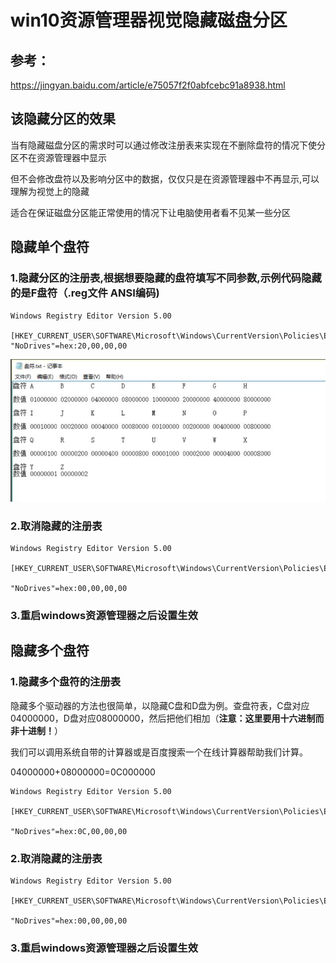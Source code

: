 # win10资源管理器视觉隐藏磁盘分区

## 参考：

https://jingyan.baidu.com/article/e75057f2f0abfcebc91a8938.html



## 该隐藏分区的效果

当有隐藏磁盘分区的需求时可以通过修改注册表来实现在不删除盘符的情况下使分区不在资源管理器中显示

但不会修改盘符以及影响分区中的数据，仅仅只是在资源管理器中不再显示,可以理解为视觉上的隐藏

适合在保证磁盘分区能正常使用的情况下让电脑使用者看不见某一些分区





## 隐藏单个盘符

### 1.隐藏分区的注册表,根据想要隐藏的盘符填写不同参数,示例代码隐藏的是F盘符（.reg文件   ANSI编码)

```
Windows Registry Editor Version 5.00

[HKEY_CURRENT_USER\SOFTWARE\Microsoft\Windows\CurrentVersion\Policies\Explorer]
"NoDrives"=hex:20,00,00,00
```



![image-20210124135348672](https://raw.githubusercontent.com/yusenyi123/pictures2/master/imgs/20210206112835.png)



### 2.取消隐藏的注册表

```
Windows Registry Editor Version 5.00

[HKEY_CURRENT_USER\SOFTWARE\Microsoft\Windows\CurrentVersion\Policies\Explorer]

"NoDrives"=hex:00,00,00,00
```





### 3.重启windows资源管理器之后设置生效



## 隐藏多个盘符

### 1.隐藏多个盘符的注册表

隐藏多个驱动器的方法也很简单，以隐藏C盘和D盘为例。查盘符表，C盘对应04000000，D盘对应08000000，然后把他们相加（**注意：这里要用十六进制而非十进制！**）

我们可以调用系统自带的计算器或是百度搜索一个在线计算器帮助我们计算。

04000000+08000000=0C000000

```
Windows Registry Editor Version 5.00

[HKEY_CURRENT_USER\SOFTWARE\Microsoft\Windows\CurrentVersion\Policies\Explorer]

"NoDrives"=hex:0C,00,00,00
```



### 2.取消隐藏的注册表

```
Windows Registry Editor Version 5.00

[HKEY_CURRENT_USER\SOFTWARE\Microsoft\Windows\CurrentVersion\Policies\Explorer]

"NoDrives"=hex:00,00,00,00
```

### 3.重启windows资源管理器之后设置生效